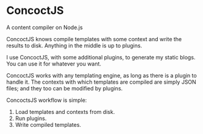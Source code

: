 # ConcoctJS
A content compiler on Node.js

ConcoctJS knows compile templates with some context and write the results to disk. Anything in the middle is up to plugins.

I use ConcoctJS, with some additional plugins, to generate my static blogs. You can use it for whatever you want.

ConcoctJS works with any templating engine, as long as there is a plugin to handle it.
The contexts with which templates are compiled are simply JSON files; and they too can be modified by plugins.

ConcoctsJS workflow is simple:
1. Load templates and contexts from disk.
2. Run plugins.
3. Write compiled templates.
